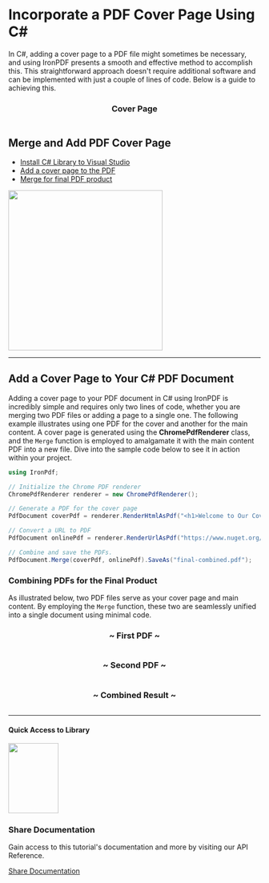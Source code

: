 # Incorporate a PDF Cover Page Using C&num;

In C#, adding a cover page to a PDF file might sometimes be necessary, and using IronPDF presents a smooth and effective method to accomplish this. This straightforward approach doesn't require additional software and can be implemented with just a couple of lines of code. Below is a guide to achieving this.

<center>
	<h3>Cover Page</h3>
	<div style="display: flex; align-items: center; justify-content: center;">
		<div class="center-image-wrapper" style="max-width: 150px; margin-right: 20px;">
			<img src="https://ironpdf.com/img/faq/edit-add-cover-page-csharp/edit-add-cover-page-csharp.jpg" alt="" class="img-responsive add-shadow">
		</div>
		<div class="center-image-wrapper" style="max-width: 100px">
			<img src="https://ironpdf.com/img/faq/edit-add-cover-page-csharp/edit-add-cover-page-csharp2.png" alt="" class="img-responsive add-shadow">
		</div>
		<div class="center-image-wrapper" style="max-width: 150px; margin-left: 10px;">
			<img src="https://ironpdf.com/img/faq/edit-add-cover-page-csharp/edit-add-cover-page-csharp3.png" alt="" class="img-responsive add-shadow">
		</div>
	</div>
</center>

<div class="learn-how-section">
  <div class="row">
    <div class="col-sm-6">
      <h2>Merge and Add PDF Cover Page</h2>
      <ul class="list-unstyled">
        <li><a href="#anchor-1-install-c-library-to-visual-studio">Install C# Library to Visual Studio</a></li>
        <li><a href="#anchor-2-add-c-pdf-cover-page">Add a cover page to the PDF</a></li>
        <li><a href="#anchor-3-merge-pdfs-for-result">Merge for final PDF product</a></li>
    </div>
    <div class="col-sm-6">
      <div class="download-card">
        <a href="https://ironpdf.com/csharp-pdf.pdf" target="_blank">
          <img style="box-shadow: none; width: 308px; height: 320px;" src="https://ironpdf.com/img/faq/pdf-in-csharp-no-button.svg" class="img-responsive learn-how-to-img">
        </a>
      </div>
    </div>
  </div>
</div>

<hr class="separator">



## Add a Cover Page to Your C&num; PDF Document

Adding a cover page to your PDF document in C# using IronPDF is incredibly simple and requires only two lines of code, whether you are merging two PDF files or adding a page to a single one. The following example illustrates using one PDF for the cover and another for the main content. A cover page is generated using the **ChromePdfRenderer** class, and the `Merge` function is employed to amalgamate it with the main content PDF into a new file. Dive into the sample code below to see it in action within your project.

```cs
using IronPdf;

// Initialize the Chrome PDF renderer
ChromePdfRenderer renderer = new ChromePdfRenderer();

// Generate a PDF for the cover page
PdfDocument coverPdf = renderer.RenderHtmlAsPdf("<h1>Welcome to Our Cover Page</h1>");

// Convert a URL to PDF
PdfDocument onlinePdf = renderer.RenderUrlAsPdf("https://www.nuget.org/packages/IronPdf/");

// Combine and save the PDFs.
PdfDocument.Merge(coverPdf, onlinePdf).SaveAs("final-combined.pdf");
```

### Combining PDFs for the Final Product

As illustrated below, two PDF files serve as your cover page and main content. By employing the `Merge` function, these two are seamlessly unified into a single document using minimal code.

<div class="row">
	<div class="col-md-6">
		<center>
			<h3>~ First PDF ~</h3>
			<div class="center-image-wrapper">
				<img src="https://ironpdf.com/img/faq/edit-add-cover-page-csharp/edit-add-cover-page-csharp4.png" alt="" class="img-responsive add-shadow">
			</div>
		</center>
	</div>
	<div class="col-md-6">
		<center>
			<h3>~ Second PDF ~</h3>
			<div class="center-image-wrapper">
				<img src="https://ironpdf.com/img/faq/edit-add-cover-page-csharp/edit-add-cover-page-csharp5.png" alt="" class="img-responsive add-shadow">
			</div>
		</center>
	</div>
</div>

<center>
	<h3>~ Combined Result ~</h3>
	<div class="center-image-wrapper" style="max-width: 130px;">
		<img src="https://ironpdf.com/img/faq/edit-add-cover-page-csharp/edit-add-cover-page-csharp6.png" alt="" class="img-responsive add-shadow">
	</div>
	<div class="center-image-wrapper">
		<img src="https://ironpdf.com/img/faq/edit-add-cover-page-csharp/edit-add-cover-page-csharp7.png" alt="" class="img-responsive add-shadow">
	</div>
</center>


<hr class="separator">
<h4 class="tutorial-segment-title">Quick Access to Library</h4>

<div class="tutorial-section">
  <div class="row">
    <div class="col-sm-4">
      <div class="tutorial-image">
        <img style="max-width: 110px; width: 100px; height: 140px;" alt="" class="img-responsive add-shadow" src="https://ironpdf.com/img/svgs/documentation.svg" width="100" height="140">
      </div>
    </div>
    <div class="col-sm-8">
      <h3>Share Documentation</h3>
      <p>Gain access to this tutorial's documentation and more by visiting our API Reference.</p>
      <a class="doc-link" href="https://ironpdf.com/object-reference/api/IronPdf.html" target="_blank"> Share Documentation <i class="fa fa-chevron-right"></i></a>
      </div>
  </div>
</div>